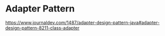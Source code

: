 # Adapter Pattern

https://www.journaldev.com/1487/adapter-design-pattern-java#adapter-design-pattern-8211-class-adapter